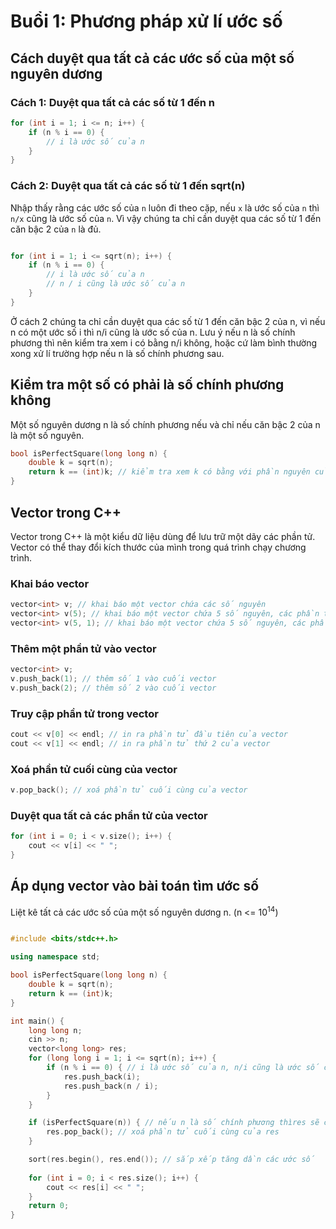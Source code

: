 # Buổi 1: Phương pháp xử lí ước số

## Cách duyệt qua tất cả các ước số của một số nguyên dương 

### Cách 1: Duyệt qua tất cả các số từ 1 đến n

```cpp
for (int i = 1; i <= n; i++) {
    if (n % i == 0) {
        // i là ước số của n
    }
}
```

### Cách 2: Duyệt qua tất cả các số từ 1 đến sqrt(n)

Nhập thấy rằng các ước số của `n` luôn đi theo cặp, nếu `x` là ước số của `n` thì `n/x` cũng là ước số của `n`. Vì vậy chúng ta chỉ cần duyệt qua các số từ 1 đến căn bậc 2 của `n` là đủ.

```cpp

for (int i = 1; i <= sqrt(n); i++) {
    if (n % i == 0) {
        // i là ước số của n
        // n / i cũng là ước số của n
    }
}
```

Ở cách 2 chúng ta chỉ cần duyệt qua các số từ 1 đến căn bậc 2 của n, vì nếu n có một ước số i thì n/i cũng là ước số của n. Lưu ý nếu n là số chính phương thì nên kiểm tra xem i có bằng n/i không, hoặc cứ làm bình thường xong xử lí trường hợp nếu n là số chính phương sau.

## Kiểm tra một số có phải là số chính phương không

Một số nguyên dương n là số chính phương nếu và chỉ nếu căn bậc 2 của n là một số nguyên.

```cpp
bool isPerfectSquare(long long n) {
    double k = sqrt(n);
    return k == (int)k; // kiểm tra xem k có bằng với phần nguyên của k không
}
```

## Vector trong C++

Vector trong C++ là một kiểu dữ liệu dùng để lưu trữ một dãy các phần tử. Vector có thể thay đổi kích thước của mình trong quá trình chạy chương trình.

### Khai báo vector

```cpp
vector<int> v; // khai báo một vector chứa các số nguyên
vector<int> v(5); // khai báo một vector chứa 5 số nguyên, các phần tử có giá trị mặc định là 0
vector<int> v(5, 1); // khai báo một vector chứa 5 số nguyên, các phần tử có giá trị mặc định là 1

```

### Thêm một phần tử vào vector

```cpp
vector<int> v;
v.push_back(1); // thêm số 1 vào cuối vector
v.push_back(2); // thêm số 2 vào cuối vector
```

### Truy cập phần tử trong vector

```cpp
cout << v[0] << endl; // in ra phần tử đầu tiên của vector
cout << v[1] << endl; // in ra phần tử thứ 2 của vector
```

### Xoá phần tử cuối cùng của vector

```cpp
v.pop_back(); // xoá phần tử cuối cùng của vector
```

### Duyệt qua tất cả các phần tử của vector

```cpp
for (int i = 0; i < v.size(); i++) {
    cout << v[i] << " ";
}
```

## Áp dụng vector vào bài toán tìm ước số

Liệt kê tất cả các ước số của một số nguyên dương n. (n <= 10<sup>14</sup>)

```cpp

#include <bits/stdc++.h>

using namespace std;

bool isPerfectSquare(long long n) {
    double k = sqrt(n);
    return k == (int)k;
}

int main() {
    long long n;
    cin >> n;
    vector<long long> res;
    for (long long i = 1; i <= sqrt(n); i++) {
        if (n % i == 0) { // i là ước số của n, n/i cũng là ước số của n
            res.push_back(i);
            res.push_back(n / i);
        }
    }

    if (isPerfectSquare(n)) { // nếu n là số chính phương thìres sẽ có 2 lần i = sqrt(n)
        res.pop_back(); // xoá phần tử cuối cùng của res
    }

    sort(res.begin(), res.end()); // sắp xếp tăng dần các ước số
    
    for (int i = 0; i < res.size(); i++) {
        cout << res[i] << " ";
    }
    return 0;
}

```


